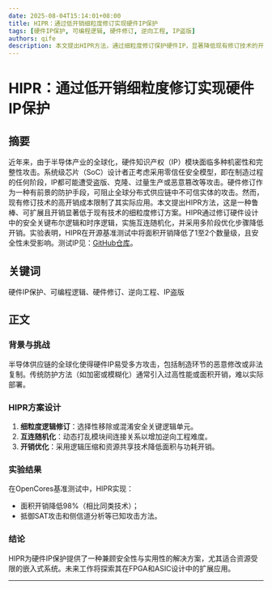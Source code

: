 ```yaml
---
date: 2025-08-04T15:14:01+08:00
title: HIPR：通过低开销细粒度修订实现硬件IP保护
tags: [硬件IP保护, 可编程逻辑, 硬件修订, 逆向工程, IP盗版]
authors: qife
description: 本文提出HIPR方法，通过细粒度修订保护硬件IP，显著降低现有修订技术的开销，同时抵御功能性和结构性攻击，适用于分布式供应链环境。
---
```


# HIPR：通过低开销细粒度修订实现硬件IP保护

## 摘要  
近年来，由于半导体产业的全球化，硬件知识产权（IP）模块面临多种机密性和完整性攻击。系统级芯片（SoC）设计者正考虑采用零信任安全模型，即在制造过程的任何阶段，IP都可能遭受盗版、克隆、过量生产或恶意篡改等攻击。硬件修订作为一种有前景的防护手段，可阻止全球分布式供应链中不可信实体的攻击。然而，现有修订技术的高开销成本限制了其实际应用。本文提出HIPR方法，这是一种鲁棒、可扩展且开销显著低于现有技术的细粒度修订方案。HIPR通过修订硬件设计中的安全关键布尔逻辑和时序逻辑，实施互连随机化，并采用多阶段优化步骤降低开销。实验表明，HIPR在开源基准测试中将面积开销降低了1至2个数量级，且安全性未受影响。测试IP见：[GitHub仓库](https://github.com/UF-Nelms-IoT-Git-Projects/HIPR)。

## 关键词  
硬件IP保护、可编程逻辑、硬件修订、逆向工程、IP盗版  

## 正文  
### 背景与挑战  
半导体供应链的全球化使得硬件IP易受多方攻击，包括制造环节的恶意修改或非法复制。传统防护方法（如加密或模糊化）通常引入过高性能或面积开销，难以实际部署。  

### HIPR方案设计  
1. **细粒度逻辑修订**：选择性移除或混淆安全关键逻辑单元。  
2. **互连随机化**：动态打乱模块间连接关系以增加逆向工程难度。  
3. **开销优化**：采用逻辑压缩和资源共享技术降低面积与功耗开销。  

### 实验结果  
在OpenCores基准测试中，HIPR实现：  
- 面积开销降低98%（相比同类技术）；  
- 抵御SAT攻击和侧信道分析等已知攻击方法。  

### 结论  
HIPR为硬件IP保护提供了一种兼顾安全性与实用性的解决方案，尤其适合资源受限的嵌入式系统。未来工作将探索其在FPGA和ASIC设计中的扩展应用。  

---  
